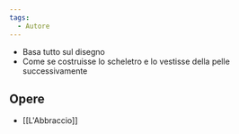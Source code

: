 ```yaml
---
tags:
  - Autore
---
```


- Basa tutto sul disegno
- Come se costruisse lo scheletro e lo vestisse della pelle successivamente
## Opere
- [[L'Abbraccio]]